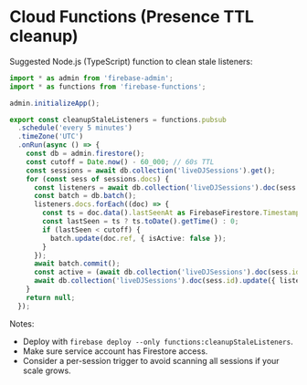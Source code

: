 # Cloud Functions (Presence TTL cleanup)

Suggested Node.js (TypeScript) function to clean stale listeners:

```ts
import * as admin from 'firebase-admin';
import * as functions from 'firebase-functions';

admin.initializeApp();

export const cleanupStaleListeners = functions.pubsub
  .schedule('every 5 minutes')
  .timeZone('UTC')
  .onRun(async () => {
    const db = admin.firestore();
    const cutoff = Date.now() - 60_000; // 60s TTL
    const sessions = await db.collection('liveDJSessions').get();
    for (const sess of sessions.docs) {
      const listeners = await db.collection('liveDJSessions').doc(sess.id).collection('listeners').get();
      const batch = db.batch();
      listeners.docs.forEach((doc) => {
        const ts = doc.data().lastSeenAt as FirebaseFirestore.Timestamp | undefined;
        const lastSeen = ts ? ts.toDate().getTime() : 0;
        if (lastSeen < cutoff) {
          batch.update(doc.ref, { isActive: false });
        }
      });
      await batch.commit();
      const active = (await db.collection('liveDJSessions').doc(sess.id).collection('listeners').where('isActive', '==', true).get()).size;
      await db.collection('liveDJSessions').doc(sess.id).update({ listenerCount: active });
    }
    return null;
  });
```

Notes:
- Deploy with `firebase deploy --only functions:cleanupStaleListeners`.
- Make sure service account has Firestore access.
- Consider a per-session trigger to avoid scanning all sessions if your scale grows.
